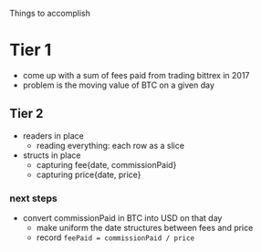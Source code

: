 Things to accomplish

# Tier 1
- come up with a sum of fees paid from trading bittrex in 2017
- problem is the moving value of BTC on a given day

## Tier 2
- readers in place
    - reading everything: each row as a slice
- structs in place
    - capturing fee{date, commissionPaid}
    - capturing price{date, price}

### next steps
- convert commissionPaid in BTC into USD on that day
    - make uniform the date structures between fees and price
    - record `feePaid = commissionPaid / price`